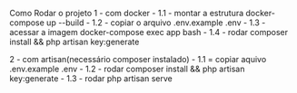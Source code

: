 Como Rodar o projeto
1 - com docker
    - 1.1 - montar a estrutura docker-compose up --build
    - 1.2 - copiar o arquivo .env.example .env
    - 1.3 - acessar a imagem docker-compose exec app bash
    - 1.4 - rodar composer install && php artisan key:generate

2 - com artisan(necessário composer instalado)
    - 1.1 = copiar aquivo .env.example .env
    - 1.2 - rodar composer install && php artisan key:generate
    - 1.3 - rodar php artisan serve
